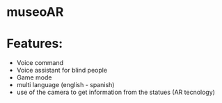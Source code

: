# museoAR
# Features:

* Voice command
* Voice assistant for blind people
* Game mode 
* multi language (english - spanish)
* use of the camera to get information from the statues (AR tecnology)

